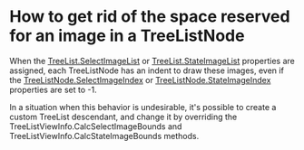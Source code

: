 # How to get rid of the space reserved for an image in a TreeListNode


<p>When the <a href="http://documentation.devexpress.com/#WindowsForms/DevExpressXtraTreeListTreeList_SelectImageListtopic">TreeList.SelectImageList</a> or <a href="http://documentation.devexpress.com/#WindowsForms/DevExpressXtraTreeListTreeList_StateImageListtopic">TreeList.StateImageList</a> properties are assigned, each TreeListNode has an indent to draw these images, even if the <a href="http://documentation.devexpress.com/#WindowsForms/DevExpressXtraTreeListNodesTreeListNode_SelectImageIndextopic">TreeListNode.SelectImageIndex</a> or <a href="http://documentation.devexpress.com/#WindowsForms/DevExpressXtraTreeListNodesTreeListNode_StateImageIndextopic">TreeListNode.StateImageIndex</a> properties are set to -1.</p><p>In a situation when this behavior is undesirable, it's possible to create a custom TreeList descendant, and change it by overriding the TreeListViewInfo.CalcSelectImageBounds and TreeListViewInfo.CalcStateImageBounds methods.</p>
